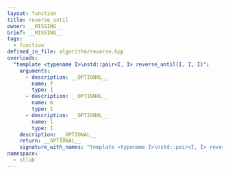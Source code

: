 ```yaml
---
layout: function
title: reverse_until
owner: __MISSING__
brief: __MISSING__
tags:
  - function
defined_in_file: algorithm/reverse.hpp
overloads:
  "template <typename I>\nstd::pair<I, I> reverse_until(I, I, I)":
    arguments:
      - description: __OPTIONAL__
        name: f
        type: I
      - description: __OPTIONAL__
        name: m
        type: I
      - description: __OPTIONAL__
        name: l
        type: I
    description: __OPTIONAL__
    return: __OPTIONAL__
    signature_with_names: "template <typename I>\nstd::pair<I, I> reverse_until(I f, I m, I l)"
namespace:
  - stlab
---
```


